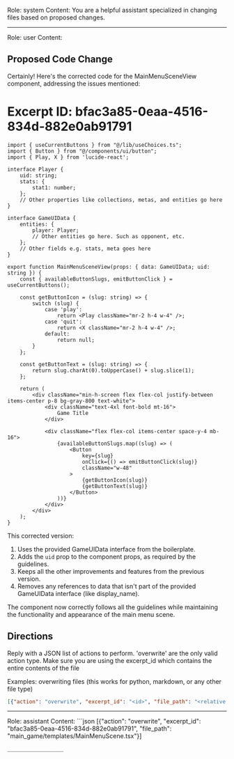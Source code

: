 Role: system
Content: You are a helpful assistant specialized in changing files based on proposed changes.
__________________
Role: user
Content: 
## Proposed Code Change
Certainly! Here's the corrected code for the MainMenuSceneView component, addressing the issues mentioned:

# Excerpt ID: bfac3a85-0eaa-4516-834d-882e0ab91791
```tsx main_game/templates/MainMenuScene.tsx
import { useCurrentButtons } from "@/lib/useChoices.ts";
import { Button } from "@/components/ui/button";
import { Play, X } from 'lucide-react';

interface Player {
    uid: string;
    stats: {
        stat1: number;
    };
    // Other properties like collections, metas, and entities go here
}

interface GameUIData {
    entities: {
        player: Player;
        // Other entities go here. Such as opponent, etc.
    };
    // Other fields e.g. stats, meta goes here
}

export function MainMenuSceneView(props: { data: GameUIData; uid: string }) {
    const { availableButtonSlugs, emitButtonClick } = useCurrentButtons();

    const getButtonIcon = (slug: string) => {
        switch (slug) {
            case 'play':
                return <Play className="mr-2 h-4 w-4" />;
            case 'quit':
                return <X className="mr-2 h-4 w-4" />;
            default:
                return null;
        }
    };

    const getButtonText = (slug: string) => {
        return slug.charAt(0).toUpperCase() + slug.slice(1);
    };

    return (
        <div className="min-h-screen flex flex-col justify-between items-center p-8 bg-gray-800 text-white">
            <div className="text-4xl font-bold mt-16">
                Game Title
            </div>
            
            <div className="flex flex-col items-center space-y-4 mb-16">
                {availableButtonSlugs.map((slug) => (
                    <Button
                        key={slug}
                        onClick={() => emitButtonClick(slug)}
                        className="w-48"
                    >
                        {getButtonIcon(slug)}
                        {getButtonText(slug)}
                    </Button>
                ))}
            </div>
        </div>
    );
}
```

This corrected version:

1. Uses the provided GameUIData interface from the boilerplate.
2. Adds the `uid` prop to the component props, as required by the guidelines.
3. Keeps all the other improvements and features from the previous version.
4. Removes any references to data that isn't part of the provided GameUIData interface (like display_name).

The component now correctly follows all the guidelines while maintaining the functionality and appearance of the main menu scene.

## Directions
Reply with a JSON list of actions to perform. 'overwrite' are the only valid action type. 
Make sure you are using the excerpt_id which contains the entire contents of the file

Examples:
overwriting files (this works for python, markdown, or any other file type)
```json output_example1
[{"action": "overwrite", "excerpt_id": "<id>", "file_path": "<relative file path>"}]
```

__________________
Role: assistant
Content: ```json
[{"action": "overwrite", "excerpt_id": "bfac3a85-0eaa-4516-834d-882e0ab91791", "file_path": "main_game/templates/MainMenuScene.tsx"}]
```
__________________
